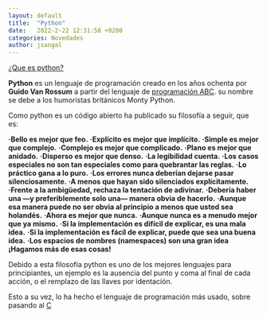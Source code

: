 ```yaml
---
layout: default
title:  "Python"
date:   2022-2-22 12:31:58 +0200
categories: Novedades
author: jsangal
---
```

<u>¿Que es python?</u>

**Python** es un lenguaje de programación creado en los años ochenta por **Guido Van Rossum**
a partir del lenguaje de [programación ABC](http://www.larevistainformatica.com/ABC.htm).
su nombre se debe a los humoristas británicos Monty Python.

Como python es un código abierto ha publicado su filosofía a seguir, que es:

**·Bello es mejor que feo.**
**·Explícito es mejor que implícito.**
**·Simple es mejor que complejo.**
**·Complejo es mejor que complicado.**
**·Plano es mejor que anidado.**
**·Disperso es mejor que denso.**
**·La legibilidad cuenta.**
**·Los casos especiales no son tan especiales como para quebrantar las reglas.**
**·Lo práctico gana a lo puro.**
**·Los errores nunca deberían dejarse pasar silenciosamente.**
**·A menos que hayan sido silenciados explícitamente.**
**·Frente a la ambigüedad, rechaza la tentación de adivinar.**
**·Debería haber una —y preferiblemente solo una— manera obvia de hacerlo.**
**·Aunque esa manera puede no ser obvia al principio a menos que usted sea holandés.​**
**·Ahora es mejor que nunca.**
**·Aunque nunca es a menudo mejor que ya mismo.**
**·Si la implementación es difícil de explicar, es una mala idea.**
**·Si la implementación es fácil de explicar, puede que sea una buena idea.**
**·Los espacios de nombres (namespaces) son una gran idea ¡Hagamos más de esas cosas!**

Debido a esta filosofía python es uno de los mejores lenguajes para principiantes, un ejemplo es la ausencia del punto y coma al final de cada acción, o el remplazo de las llaves por identación.

Esto a su vez, lo ha hecho el lenguaje de programación más usado, sobre pasando al [C](https://openwebinars.net/blog/que-es-c/)
